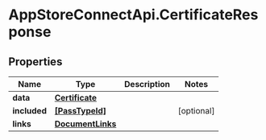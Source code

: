 # AppStoreConnectApi.CertificateResponse

## Properties

Name | Type | Description | Notes
------------ | ------------- | ------------- | -------------
**data** | [**Certificate**](Certificate.md) |  | 
**included** | [**[PassTypeId]**](PassTypeId.md) |  | [optional] 
**links** | [**DocumentLinks**](DocumentLinks.md) |  | 


